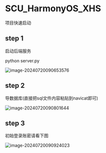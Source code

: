 # SCU_HarmonyOS_XHS

项目快速启动



## step 1

启动后端服务

python server.py

![image-20240720090653576](C:\Users\21135\AppData\Roaming\Typora\typora-user-images\image-20240720090653576.png)



## step 2

导数据库(直接把sql文件内容粘贴到navicat即可)

![image-20240720090801644](C:\Users\21135\AppData\Roaming\Typora\typora-user-images\image-20240720090801644.png)



## step 3

初始登录账密请看下图

![image-20240720090924023](C:\Users\21135\AppData\Roaming\Typora\typora-user-images\image-20240720090924023.png)